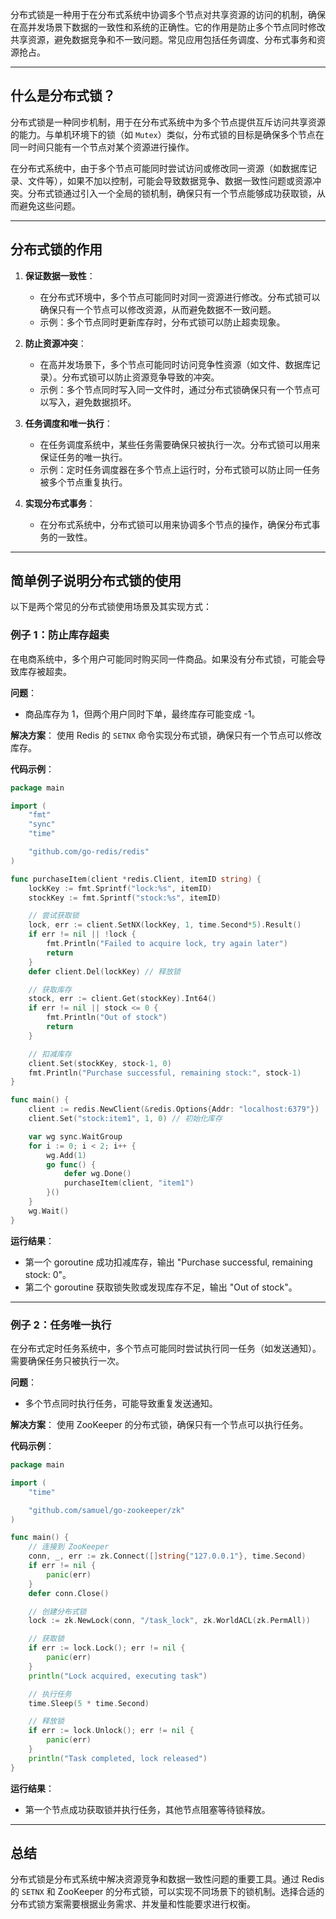 分布式锁是一种用于在分布式系统中协调多个节点对共享资源的访问的机制，确保在高并发场景下数据的一致性和系统的正确性。它的作用是防止多个节点同时修改共享资源，避免数据竞争和不一致问题。常见应用包括任务调度、分布式事务和资源抢占。

---

## **什么是分布式锁？**

分布式锁是一种同步机制，用于在分布式系统中为多个节点提供互斥访问共享资源的能力。与单机环境下的锁（如 `Mutex`）类似，分布式锁的目标是确保多个节点在同一时间只能有一个节点对某个资源进行操作。

在分布式系统中，由于多个节点可能同时尝试访问或修改同一资源（如数据库记录、文件等），如果不加以控制，可能会导致数据竞争、数据一致性问题或资源冲突。分布式锁通过引入一个全局的锁机制，确保只有一个节点能够成功获取锁，从而避免这些问题。

---

## **分布式锁的作用**

1. **保证数据一致性**：
   - 在分布式环境中，多个节点可能同时对同一资源进行修改。分布式锁可以确保只有一个节点可以修改资源，从而避免数据不一致问题。
   - 示例：多个节点同时更新库存时，分布式锁可以防止超卖现象。

2. **防止资源冲突**：
   - 在高并发场景下，多个节点可能同时访问竞争性资源（如文件、数据库记录）。分布式锁可以防止资源竞争导致的冲突。
   - 示例：多个节点同时写入同一文件时，通过分布式锁确保只有一个节点可以写入，避免数据损坏。

3. **任务调度和唯一执行**：
   - 在任务调度系统中，某些任务需要确保只被执行一次。分布式锁可以用来保证任务的唯一执行。
   - 示例：定时任务调度器在多个节点上运行时，分布式锁可以防止同一任务被多个节点重复执行。

4. **实现分布式事务**：
   - 在分布式系统中，分布式锁可以用来协调多个节点的操作，确保分布式事务的一致性。

---

## **简单例子说明分布式锁的使用**

以下是两个常见的分布式锁使用场景及其实现方式：

### **例子 1：防止库存超卖**

在电商系统中，多个用户可能同时购买同一件商品。如果没有分布式锁，可能会导致库存被超卖。

**问题**：
- 商品库存为 1，但两个用户同时下单，最终库存可能变成 -1。

**解决方案**：
使用 Redis 的 `SETNX` 命令实现分布式锁，确保只有一个节点可以修改库存。

**代码示例**：

````go
package main

import (
    "fmt"
    "sync"
    "time"

    "github.com/go-redis/redis"
)

func purchaseItem(client *redis.Client, itemID string) {
    lockKey := fmt.Sprintf("lock:%s", itemID)
    stockKey := fmt.Sprintf("stock:%s", itemID)

    // 尝试获取锁
    lock, err := client.SetNX(lockKey, 1, time.Second*5).Result()
    if err != nil || !lock {
        fmt.Println("Failed to acquire lock, try again later")
        return
    }
    defer client.Del(lockKey) // 释放锁

    // 获取库存
    stock, err := client.Get(stockKey).Int64()
    if err != nil || stock <= 0 {
        fmt.Println("Out of stock")
        return
    }

    // 扣减库存
    client.Set(stockKey, stock-1, 0)
    fmt.Println("Purchase successful, remaining stock:", stock-1)
}

func main() {
    client := redis.NewClient(&redis.Options{Addr: "localhost:6379"})
    client.Set("stock:item1", 1, 0) // 初始化库存

    var wg sync.WaitGroup
    for i := 0; i < 2; i++ {
        wg.Add(1)
        go func() {
            defer wg.Done()
            purchaseItem(client, "item1")
        }()
    }
    wg.Wait()
}
````

**运行结果**：
- 第一个 goroutine 成功扣减库存，输出 "Purchase successful, remaining stock: 0"。
- 第二个 goroutine 获取锁失败或发现库存不足，输出 "Out of stock"。

---

### **例子 2：任务唯一执行**

在分布式定时任务系统中，多个节点可能同时尝试执行同一任务（如发送通知）。需要确保任务只被执行一次。

**问题**：
- 多个节点同时执行任务，可能导致重复发送通知。

**解决方案**：
使用 ZooKeeper 的分布式锁，确保只有一个节点可以执行任务。

**代码示例**：

````go
package main

import (
    "time"

    "github.com/samuel/go-zookeeper/zk"
)

func main() {
    // 连接到 ZooKeeper
    conn, _, err := zk.Connect([]string{"127.0.0.1"}, time.Second)
    if err != nil {
        panic(err)
    }
    defer conn.Close()

    // 创建分布式锁
    lock := zk.NewLock(conn, "/task_lock", zk.WorldACL(zk.PermAll))

    // 获取锁
    if err := lock.Lock(); err != nil {
        panic(err)
    }
    println("Lock acquired, executing task")

    // 执行任务
    time.Sleep(5 * time.Second)

    // 释放锁
    if err := lock.Unlock(); err != nil {
        panic(err)
    }
    println("Task completed, lock released")
}
````

**运行结果**：
- 第一个节点成功获取锁并执行任务，其他节点阻塞等待锁释放。

---

## **总结**

分布式锁是分布式系统中解决资源竞争和数据一致性问题的重要工具。通过 Redis 的 `SETNX` 和 ZooKeeper 的分布式锁，可以实现不同场景下的锁机制。选择合适的分布式锁方案需要根据业务需求、并发量和性能要求进行权衡。
